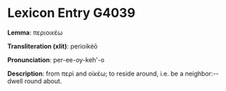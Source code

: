 # Lexicon Entry G4039

**Lemma**: περιοικέω

**Transliteration (xlit)**: perioikéō

**Pronunciation**: per-ee-oy-keh'-o

**Description**:
from περί and οἰκέω; to reside around, i.e. be a neighbor:--dwell round about.
